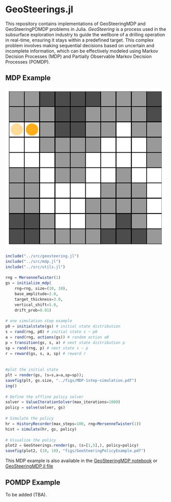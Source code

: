 # GeoSteerings.jl

This repository contains implementations of GeoSteeringMDP and GeoSteeringPOMDP problems in Julia. *GeoSteering* is a process used in the subsurface exploration industry to guide the wellbore of a drilling operation in real-time, ensuring it stays within a predefined target. This complex problem involves making sequential decisions based on uncertain and incomplete information, which can be effectively modeled using Markov Decision Processes (MDP) and Partially Observable Markov Decision Processes (POMDP).

## MDP Example

![GeoSteeringProblem](./figs/SimPolicyVI.gif)

```julia
include("../src/geosteering.jl")
include("../src/mdp.jl")
include("../src/utils.jl")

rng = MersenneTwister(1)
gs = initialize_mdp(
    rng=rng, size=(10, 10), 
    base_amplitude=2.0, 
    target_thickness=3.0, 
    vertical_shift=5.0,
    drift_prob=0.01)

# one simulation step example
p0 = initialstate(gs) # initial state distribution
s = rand(rng, p0) # initial state s ~ p0
a = rand(rng, actions(gs)) # random action a0
p = transition(gs, s, a) # next state distribution p
sp = rand(rng, p) # next state s ~ p
r = reward(gs, s, a, sp) # reward r


#plot the initial state
plt = render(gs, (s=s,a=a,sp=sp));
savefig(plt, gs.size, "../figs/MDP-1step-simulation.pdf")
ing()

# Define the offline policy solver
solver = ValueIterationSolver(max_iterations=1000)
policy = solve(solver, gs)

# Simulate the policy
hr = HistoryRecorder(max_steps=100, rng=MersenneTwister(1))
hist = simulate(hr, gs, policy)

# Visualize the policy
plot2 = GeoSteerings.render(gs, (s=[1,5],), policy=policy)
savefig(plot2, (10, 10), "figs/GeoSteeringPolicyExample.pdf")
```

This MDP example is also available in the [GeoSteeringMDP notebook](./notebooks/GeoSteeringMDP.ipynb) or [GeoSteeringMDP.jl file](GeoSteeringMDP_example.jl)

## POMDP Example

To be added (TBA).
